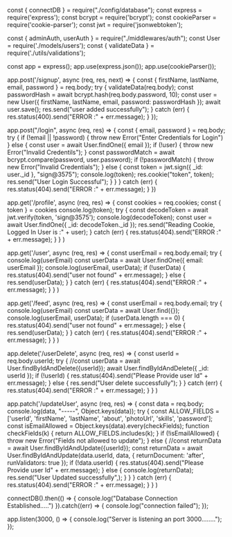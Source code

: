 
const { connectDB } = require("./config/database");
const express = require('express');
const bcrypt = require('bcrypt');
const cookieParser = require('cookie-parser');
const jwt = require('jsonwebtoken');

const { adminAuth, userAuth } = require("./middlewares/auth");
const User = require('./models/users');
const { validateData } = require('./utils/validations');

const app = express();
app.use(express.json());
app.use(cookieParser());

app.post('/signup', async (req, res, next) => {
     const { firstName, lastName, email, password } = req.body;
     try {
          validateData(req.body);
          const passwordHash = await bcrypt.hash(req.body.password, 10);
          const user = new User({
               firstName,
               lastName,
               email,
               password: passwordHash
          });
          await user.save();
          res.send("user added successfully");
     } catch (err) {
          res.status(400).send("ERROR :" + err.message);
     }
});

app.post("/login", async (req, res) => {
     const { email, password } = req.body;
     try {
          if (!email || !password) {
               throw new Error("Enter Credentials for Login")
          } else {
               const user = await User.findOne({ email });
               if (!user) {
                    throw new Error("Invalid Credentils");
               }
               const passwordMatch = await bcrypt.compare(password, user.password);
               if (!passwordMatch) {
                    throw new Error("Invalid Credentials");
               } else {
                    const token = jwt.sign({ _id: user._id }, "sign@3575");
                    console.log(token);
                    res.cookie("token", token);
                    res.send("User Login Successful");
               }
          }
     } catch (err) {
          res.status(404).send("ERROR :" + err.message);
     }
})

app.get('/profile', async (req, res) => {
     const cookies = req.cookies;
     const { token } = cookies
     console.log(token);
     try {
          const decodeToken = await jwt.verify(token, 'sign@3575');
          console.log(decodeToken);
          const user = await User.findOne({ _id: decodeToken._id });
          res.send("Reading Cookie, Logged In User is :" + user);
     } catch (err) {
          res.status(404).send("ERROR :" + err.message);
     }
}
)

app.get('/user', async (req, res) => {
     const userEmail = req.body.email;
     try {
          console.log(userEmail)
          const userData = await User.findOne({ email: userEmail });
          console.log(userEmail, userData);
          if (!userData) {
               res.status(404).send("user not found" + err.message);
          } else {
               res.send(userData);
          }
     } catch (err) {
          res.status(404).send("ERROR :" + err.message);
     }
}
)

app.get('/feed', async (req, res) => {
     const userEmail = req.body.email;
     try {
          console.log(userEmail)
          const userData = await User.find({});
          console.log(userEmail, userData);
          if (userData.length === 0) {
               res.status(404).send("user not found" + err.message);
          } else {
               res.send(userData);
          }
     } catch (err) {
          res.status(404).send("ERROR :" + err.message);
     }
}
)

app.delete('/userDelete', async (req, res) => {
     const userId = req.body.userId;
     try {
          //const userData = await User.findByIdAndDelete({userId});
          await User.findByIdAndDelete({ _id: userId });
          if (!userId) {
               res.status(404).send("Please Provide user Id" + err.message);
          } else {
               res.send("User delete successfully");
          }
     } catch (err) {
          res.status(404).send("ERROR :" + err.message);
     }
}
)

app.patch('/updateUser', async (req, res) => {
     const data = req.body;
     console.log(data, "-----", Object.keys(data));
     try {
          const ALLOW_FIELDS = ['userId', 'firstName', 'lastName', 'about', 'photoUrl', 'skills', 'password'];
          const isEmailAllowed = Object.keys(data).every(checkFields);
          function checkFields(k) {
               return ALLOW_FIELDS.includes(k);
          }
          if (!isEmailAllowed) {
               throw new Error("Fields not allowed to update");
          } else {
               //const returnData = await User.findByIdAndUpdate({userId});
               const returnData = await User.findByIdAndUpdate(data.userId, data,
                    {
                         returnDocument: 'after',
                         runValidators: true
                    });
               if (!data.userId) {
                    res.status(404).send("Please Provide user Id" + err.message);
               } else {
                    console.log(returnData);
                    res.send("User Updated successfully",);
               }
          }
     } catch (err) {
          res.status(404).send("ERROR :" + err.message);
     }
}
)

connectDB().then(() => {
     console.log("Database Connection Established.....")
}).catch((err) => {
     console.log("connection failed");
});

app.listen(3000, () => {
     console.log("Server is listening an port 3000........");
});